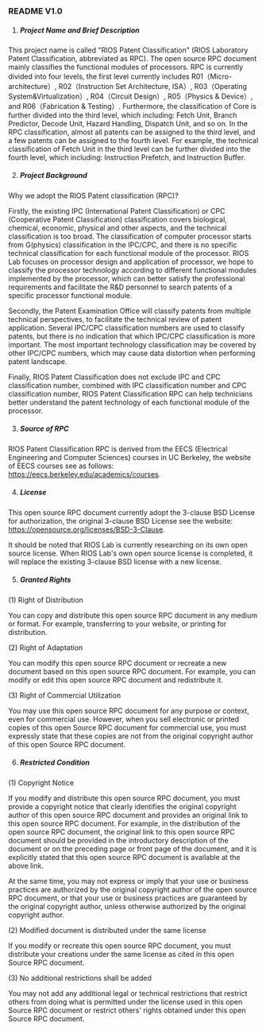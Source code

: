 ### README V1.0

1. ##### Project Name and Brief Description

This project name is called "RIOS Patent Classification" (RIOS Laboratory Patent Classification, abbreviated as RPC). The open source RPC document mainly classifies the functional modules of processors. RPC is currently divided into four levels, the first level currently includes R01（Micro-architecture）, R02（Instruction Set Architecture, ISA）, R03（Operating System&Virtualization）, R04（Circuit Design）, R05（Physics & Device）, and R06（Fabrication & Testing）. Furthermore, the classification of Core is further divided into the third level, which including: Fetch Unit, Branch Predictor, Decode Unit, Hazard Handling, Dispatch Unit, and so on. In the RPC classification, almost all patents can be assigned to the third level, and a few patents can be assigned to the fourth level. For example, the technical classification of Fetch Unit in the third level can be further divided into the fourth level, which including: Instruction Prefetch, and Instruction Buffer.

2. ##### Project Background

Why we adopt the RIOS Patent classification (RPC)? 

Firstly, the existing IPC (International Patent Classification) or CPC (Cooperative Patent Classification) classification covers biological, chemical, economic, physical and other aspects, and the technical classification is too broad. The classification of computer processor starts from G(physics) classification in the IPC/CPC, and there is no specific technical classification for each functional module of the processor. RIOS Lab focuses on processor design and application of processor, we hope to classify the processor technology according to different functional modules implemented by the processor, which can better satisfy the professional requirements and facilitate the R&D personnel to search patents of a specific processor functional module. 

Secondly, the Patent Examination Office will classify patents from multiple technical perspectives, to facilitate the technical review of patent application. Several IPC/CPC classification numbers are used to classify patents, but there is no indication that which IPC/CPC classification is more important. The most important technology classification may be covered by other IPC/CPC numbers, which may cause data distortion when performing patent landscape. 

Finally, RIOS Patent Classification does not exclude IPC and CPC classification number, combined with IPC classification number and CPC classification number, RIOS Patent Classification RPC can help technicians better understand the patent technology of each functional module of the processor.

3. ##### Source of RPC

RIOS Patent Classification RPC is derived from the EECS (Electrical Engineering and Computer Sciences) courses in UC Berkeley, the website of EECS courses see as follows: https://eecs.berkeley.edu/academics/courses.

4. ##### License

This open source RPC document currently adopt the 3-clause BSD License for authorization, the original 3-clause BSD License see the website: https://opensource.org/licenses/BSD-3-Clause.

It should be noted that RIOS Lab is currently researching on its own open source license. When RIOS Lab's own open source license is completed, it will replace the existing 3-clause BSD license with a new license.

5. ##### Granted Rights

(1) Right of Distribution 

You can copy and distribute this open source RPC document in any medium or format. For example, transferring to your website, or printing for distribution.

(2) Right of Adaptation 

You can modify this open source RPC document or recreate a new document based on this open source RPC document. For example, you can modify or edit this open source RPC document and redistribute it.

(3) Right of Commercial Utilization

You may use this open source RPC document for any purpose or context, even for commercial use. However, when you sell electronic or printed copies of this open Source RPC document for commercial use, you must expressly state that these copies are not from the original copyright author of this open Source RPC document.

6. ##### Restricted Condition

(1) Copyright Notice

If you modify and distribute this open source RPC document, you must provide a copyright notice that clearly identifies the original copyright author of this open source RPC document and provides an original link to this open source RPC document. For example, in the distribution of the open source RPC document, the original link to this open source RPC document should be provided in the introductory description of the document or on the preceding page or front page of the document, and it is explicitly stated that this open source RPC document is available at the above link.

At the same time, you may not express or imply that your use or business practices are authorized by the original copyright author of the open source RPC document, or that your use or business practices are guaranteed by the original copyright author, unless otherwise authorized by the original copyright author.

(2) Modified document is distributed under the same license

If you modify or recreate this open source RPC document, you must distribute your creations under the same license as cited in this open Source RPC document.

(3) No additional restrictions shall be added

You may not add any additional legal or technical restrictions that restrict others from doing what is permitted under the license used in this open Source RPC document or restrict others' rights obtained under this open Source RPC document.

 

 

 

 

 

 

 
